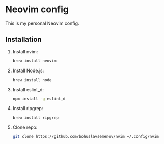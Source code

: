 # Neovim config

This is my personal Neovim config.

## Installation

1. Install nvim:

   ```sh
   brew install neovim
   ```

1. Install Node.js:

   ```sh
   brew install node
   ```

1. Install eslint_d:

   ```sh
   npm install -g eslint_d
   ```

1. Install ripgrep:

   ```sh
   brew install ripgrep
   ```

1. Clone repo:

   ```sh
   git clone https://github.com/bohuslavsemenov/nvim ~/.config/nvim
   ```
